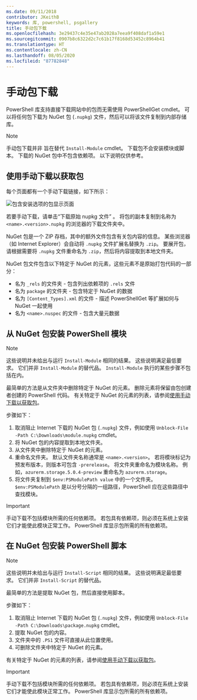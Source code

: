 ```yaml
---
ms.date: 09/11/2018
contributor: JKeithB
keywords: 库, powershell, psgallery
title: 手动包下载
ms.openlocfilehash: 3e29437c4e35e47ab2028a7eea9f408daf1a59e1
ms.sourcegitcommit: 0907b8c6322d2c7c61b17f8168d53452c8964b41
ms.translationtype: HT
ms.contentlocale: zh-CN
ms.lasthandoff: 08/05/2020
ms.locfileid: "87782848"
---
```

# <a name="manual-package-download"></a>手动包下载

PowerShell 库支持直接下载网站中的包而无需使用 PowerShellGet cmdlet。 可以将任何包下载为 NuGet 包 (`.nupkg`) 文件，然后可以将该文件复制到内部存储库。

> [!NOTE]
> 手动包下载并非  旨在替代 `Install-Module` cmdlet。
> 下载包不会安装模块或脚本。 下载的 NuGet 包中不包含依赖项。 以下说明仅供参考。

## <a name="using-manual-download-to-acquire-a-package"></a>使用手动下载以获取包

每个页面都有一个手动下载链接，如下所示：

![包含安装选项的包显示页面](media/manual-download/packagedisplaypagewithpseditions.png)

若要手动下载，请单击“下载原始 nupkg 文件”  。 将包的副本复制到名称为 `<name>.<version>.nupkg` 的浏览器的下载文件夹中。

NuGet 包是一个 ZIP 存档，其中的额外文件包含有关包内容的信息。 某些浏览器（如 Internet Explorer）会自动将 `.nupkg` 文件扩展名替换为 `.zip`。 要展开包，请根据需要将 `.nupkg` 文件重命名为 `.zip`，然后将内容提取到本地文件夹。

NuGet 包文件包含以下特定于 NuGet  的元素，这些元素不是原始打包代码的一部分：

- 名为 `_rels` 的文件夹 - 包含列出依赖项的 `.rels` 文件
- 名为 `package` 的文件夹 - 包含特定于 NuGet 的数据
- 名为 `[Content_Types].xml` 的文件 - 描述 PowerShellGet 等扩展如何与 NuGet 一起使用
- 名为 `<name>.nuspec` 的文件 - 包含大量元数据

## <a name="installing-powershell-modules-from-a-nuget-package"></a>从 NuGet 包安装 PowerShell 模块

> [!NOTE]
> 这些说明并未给出与运行 `Install-Module` 相同的结果。 这些说明满足最低要求。 它们并非 `Install-Module` 的替代品。
> `Install-Module` 执行的某些步骤不包括在内。

最简单的方法是从文件夹中删除特定于 NuGet 的元素。 删除元素将保留由包创建者创建的 PowerShell 代码。
有关特定于 NuGet 的元素的列表，请参阅[使用手动下载以获取包](#using-manual-download-to-acquire-a-package)。

步骤如下：

1. 取消阻止 Internet 下载的 NuGet 包 (`.nupkg`) 文件，例如使用 `Unblock-File -Path C:\Downloads\module.nupkg` cmdlet。
2. 将 NuGet 包的内容提取到本地文件夹。
2. 从文件夹中删除特定于 NuGet 的元素。
3. 重命名文件夹。 默认文件夹名称通常是 `<name>.<version>`。 若将模块标记为预发布版本，则版本可包含 `-prerelease`。 将文件夹重命名为模块名称。 例如，`azurerm.storage.5.0.4-preview` 重命名为 `azurerm.storage`。
4. 将文件夹复制到 `$env:PSModulePath value` 中的一个文件夹。 `$env:PSModulePath` 是以分号分隔的一组路径，PowerShell 应在这些路径中查找模块。

> [!IMPORTANT]
> 手动下载不包括模块所需的任何依赖项。 若包具有依赖项，则必须在系统上安装它们才能使此模块正常工作。 PowerShell 库显示包所需的所有依赖项。

## <a name="installing-powershell-scripts-from-a-nuget-package"></a>在 NuGet 包安装 PowerShell 脚本

> [!NOTE]
> 这些说明并未给出与运行 `Install-Script` 相同的结果。 这些说明满足最低要求。 它们并非 `Install-Script` 的替代品。

最简单的方法是提取 NuGet 包，然后直接使用脚本。

步骤如下：

1. 取消阻止 Internet 下载的 NuGet 包 (`.nupkg`) 文件，例如使用 `Unblock-File -Path C:\Downloads\package.nupkg` cmdlet。
2. 提取 NuGet 包的内容。
2. 文件夹中的 `.PS1` 文件可直接从此位置使用。
3. 可删除文件夹中特定于 NuGet 的元素。

有关特定于 NuGet 的元素的列表，请参阅[使用手动下载以获取包](#using-manual-download-to-acquire-a-package)。

> [!IMPORTANT]
> 手动下载不包括模块所需的任何依赖项。 若包具有依赖项，则必须在系统上安装它们才能使此模块正常工作。 PowerShell 库显示包所需的所有依赖项。
